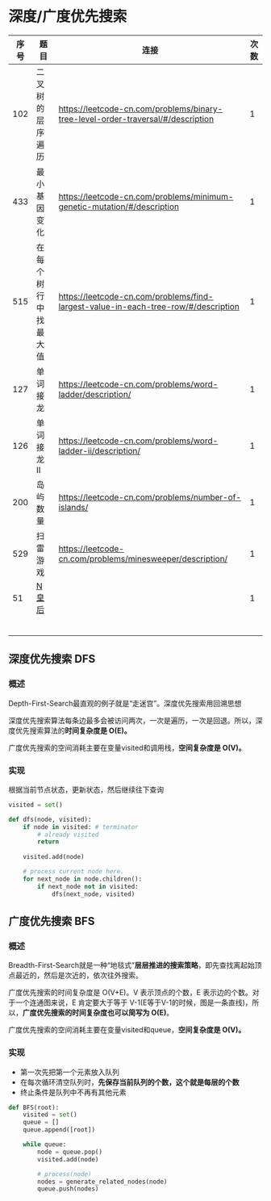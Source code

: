 # 深度/广度优先搜索

| 序号 | 题目                                                 | 连接                                                         | 次数 |
| ---- | ---------------------------------------------------- | ------------------------------------------------------------ | ---- |
| 102  | 二叉树的层序遍历                                     | https://leetcode-cn.com/problems/binary-tree-level-order-traversal/#/description | 1    |
| 433  | 最小基因变化                                         | https://leetcode-cn.com/problems/minimum-genetic-mutation/#/description | 1    |
| 515  | 在每个树行中找最大值                                 | https://leetcode-cn.com/problems/find-largest-value-in-each-tree-row/#/description | 1    |
| 127  | 单词接龙                                             | https://leetcode-cn.com/problems/word-ladder/description/    | 1    |
| 126  | 单词接龙 II                                          | https://leetcode-cn.com/problems/word-ladder-ii/description/ | 1    |
| 200  | 岛屿数量                                             | https://leetcode-cn.com/problems/number-of-islands/          | 1    |
| 529  | 扫雷游戏                                             | https://leetcode-cn.com/problems/minesweeper/description/    | 1    |
| 51   | [N 皇后](https://leetcode-cn.com/problems/n-queens/) |                                                              | 1    |
|      |                                                      |                                                              |      |
|      |                                                      |                                                              |      |
|      |                                                      |                                                              |      |
|      |                                                      |                                                              |      |
|      |                                                      |                                                              |      |
|      |                                                      |                                                              |      |



## 深度优先搜索  DFS

### 概述

Depth-First-Search最直观的例子就是“走迷宫”。深度优先搜索用回溯思想

深度优先搜索算法每条边最多会被访问两次，一次是遍历，一次是回退。所以，深度优先搜索算法的**时间复杂度是 O(E)。**

广度优先搜索的空间消耗主要在变量visited和调用栈，**空间复杂度是 O(V)。**

### 实现

根据当前节点状态，更新状态，然后继续往下查询

```python
visited = set() 

def dfs(node, visited):
    if node in visited: # terminator
    	# already visited 
    	return 
    
	visited.add(node) 

	# process current node here. 
	for next_node in node.children(): 
		if next_node not in visited: 
			dfs(next_node, visited)
```







## 广度优先搜索 BFS

### 概述

Breadth-First-Search就是一种“地毯式”**层层推进的搜索策略**，即先查找离起始顶点最近的，然后是次近的，依次往外搜索。

广度优先搜索的时间复杂度是 O(V+E)。V 表示顶点的个数，E 表示边的个数。对于一个连通图来说，E 肯定要大于等于 V-1(E等于V-1的时候，图是一条直线)，所以，**广度优先搜索的时间复杂度也可以简写为 O(E)**。

广度优先搜索的空间消耗主要在变量visited和queue，**空间复杂度是 O(V)。**

### 实现

+ 第一次先把第一个元素放入队列
+ 在每次循环清空队列时，**先保存当前队列的个数，这个就是每层的个数**
+ 终止条件是队列中不再有其他元素

```python
def BFS(root):
    visited = set()
	queue = [] 
	queue.append([root]) 

	while queue: 
		node = queue.pop() 
		visited.add(node)

		# process(node) 
		nodes = generate_related_nodes(node) 
		queue.push(nodes)
```

